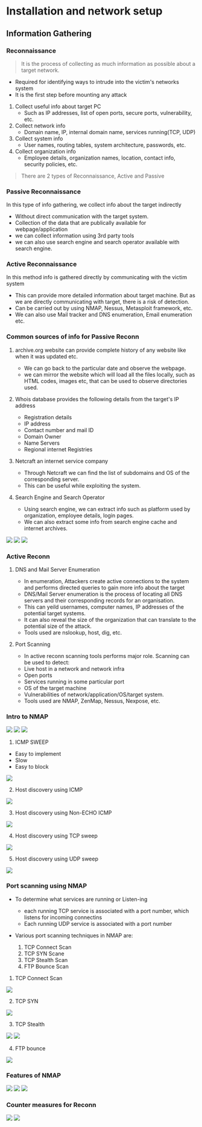 # Installation and network setup

## Information Gathering

### Reconnaissance

>It is the process of collecting as much information as possible about a target network.

* Required for identifying ways to intrude into the victim's networks system
* It is the first step before mounting any attack
1) Collect useful info about target PC
    * Such as IP addresses, list of open ports, secure ports, vulnerability, etc.
2) Collect network info
    * Domain name, IP, internal domain name, services running(TCP, UDP)
3) Collect system info
    * User names, routing tables, system architecture, passwords, etc.
4) Collect organization info
    * Employee details, organization names, location, contact info, security policies, etc.

>There are 2 types of Reconnaissance, Active and Passive

### Passive Reconnaissance

In this type of info gathering, we collect info about the target indirectly
* Without direct communication with the target system.
* Collection of the data that are publically available for webpage/application
* we can collect information using 3rd party tools
* we can also use search engine and search operator available with search engine.

### Active Reconnaissance

In this method info is gathered directly by communicating with the victim system
* This can provide more detailed information about target machine. But as we are directly communicating with target, there is a risk of detection.
* Can be carried out by using NMAP, Nessus, Metasploit framework, etc.
* We can also use Mail tracker and DNS enumeration, Email enumeration etc.

### Common sources of info for Passive Reconn

1) archive.org website can provide complete history of any website like when it was updated etc.
    * We can go back to the particular date and observe the webpage.
    * we can mirror the website which will load all the files locally, such as HTML codes, images etc, that can be used to observe directories used.

2) Whois database provides the following details from the target's IP address
    * Registration details
    * IP address
    * Contact number and mail ID
    * Domain Owner
    * Name Servers
    * Regional internet Registries

3) Netcraft an internet service company
    * Through Netcraft we can find the list of subdomains and OS of the corresponding server.
    * This can be useful while exploiting the system.

4) Search Engine and Search Operator
    * Using search engine, we can extract info such as platform used by organization, employee details, login pages.
    * We can also extract some info from search engine cache and internet archives.

<img src = "search_op.png">

<img src = "search_op2.png">

<img src = "reconn.png">

### Active Reconn

1) DNS and Mail Server Enumeration
    * In enumeration, Attackers create active connections to the system and performs directed queries to gain more info about the target
    * DNS/Mail Server enumeration is the process of locating all DNS servers and their corresponding records for an organisation.
    * This can yeild usernames, computer names, IP addresses of the potential target systems.
    * It can also reveal the size of the organization that can translate to the potential size of the attack.
    * Tools used are nslookup, host, dig, etc.

2) Port Scanning
    * In active reconn scanning tools performs major role. Scanning can be used to detect:
    * Live host in a network and network infra
    * Open ports
    * Services running in some particular port
    * OS of the target machine
    * Vulnerabilities of network/application/OS/target system.
    * Tools used are NMAP, ZenMap, Nessus, Nexpose, etc.

### Intro to NMAP


<img src = "nmap_intro1.png">

<img src = "nmap_feat.png">

<img src = "host_disco.png">

1) ICMP SWEEP

* Easy to implement
* Slow
* Easy to block

<img src = "icmp_sweep.png">

2) Host discovery using ICMP

<img src = "bcast_icmp.png">

3) Host discovery using Non-ECHO ICMP

<img src = "non_echo.png">

4) Host discovery using TCP sweep

<img src = "tcp_sweep.png">

5) Host discovery using UDP sweep

<img src = "udp_sweep.png">

### Port scanning using NMAP

* To determine what services are running or Listen-ing
    * each running TCP service is associated with a port number, which listens for incoming connectins
    * Each running UDP service is associated with a port number

* Various port scanning techniques in NMAP are:
    1) TCP Connect Scan
    2) TCP SYN Scane
    3) TCP Stealth Scan
    4) FTP Bounce Scan

1) TCP Connect Scan

<img src = "tcp_conn.png">

2) TCP SYN

<img src = "tcp_syn.png">

3) TCP Stealth

<img src = "stealth.png">
<img src = "how_stealth.png">

4) FTP bounce

<img src = "ftp_bounce.png ">

### Features of NMAP

<img src = "os_version.png">

<img src = "os_detect.png">

<img src = "port_commands.png">

### Counter measures for Reconn

<img src = "reconn_safe1.png">
<img src = "reconn_safe2.png">